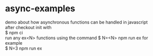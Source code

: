 # async-examples
demo about how asynchronous functions can be handled in javascript <br/>
after checkout init with <br/>
$ npm ci <br/>
run any ex\<N\> functions using the command $ N=\<N\> npm run ex for example<br/>
$ N=3 npm run ex
